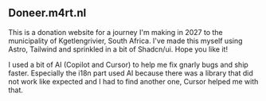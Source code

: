 ## Doneer.m4rt.nl

This is a donation website for a journey I'm making in 2027 to the municipality of Kgetlengrivier, South Africa. I've made this myself using Astro, Tailwind and sprinkled in a bit of Shadcn/ui. Hope you like it!

I used a bit of AI (Copilot and Cursor) to help me fix gnarly bugs and ship faster. Especially the i18n part used AI because there was a library that did not work like expected and I had to find another one, Cursor helped me with that.
